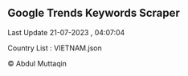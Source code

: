 

## Google Trends Keywords Scraper 
 
Last Update 21-07-2023 , 04:07:04

Country List :
VIETNAM.json



© Abdul Muttaqin 

